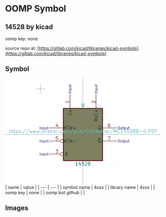 # OOMP Symbol  
## 14528  by kicad  
  
oomp key: none  
  
source repo at: [https://gitlab.com/kicad/libraries/kicad-symbols](https://gitlab.com/kicad/libraries/kicad-symbols)  
## Symbol  
  
[![working.png](working_600.png)](working.png)  
| name | value | 
| --- | --- | 
| symbol name | 4xxx | 
| library name | 4xxx | 
| oomp key | none | 
| oomp bot github |  | 
## Images  
